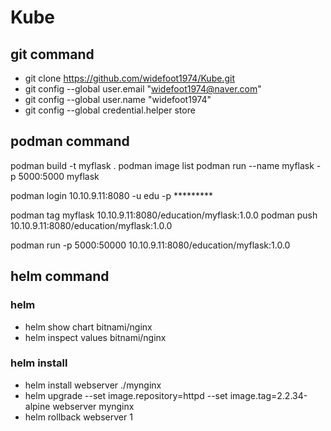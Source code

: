 # Kube

## git command
+  git clone https://github.com/widefoot1974/Kube.git
+  git config --global user.email "widefoot1974@naver.com"
+  git config --global user.name "widefoot1974"
+  git config --global credential.helper store

## podman command
podman build -t myflask .
podman image list
podman run --name myflask -p 5000:5000 myflask

podman login 10.10.9.11:8080 -u edu -p ********* 

podman tag myflask 10.10.9.11:8080/education/myflask:1.0.0
podman push 10.10.9.11:8080/education/myflask:1.0.0

podman run -p 5000:50000 10.10.9.11:8080/education/myflask:1.0.0

## helm command
### helm
+ helm show chart bitnami/nginx
+ helm inspect values bitnami/nginx

### helm install
+ helm install webserver ./mynginx
+ helm upgrade --set image.repository=httpd --set image.tag=2.2.34-alpine webserver mynginx
+ helm rollback webserver 1

